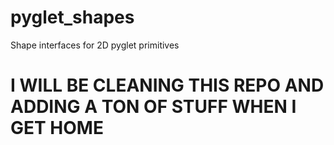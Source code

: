 # pyglet_shapes
Shape interfaces for 2D pyglet primitives


# I WILL BE CLEANING THIS REPO AND ADDING A TON OF STUFF WHEN I GET HOME
